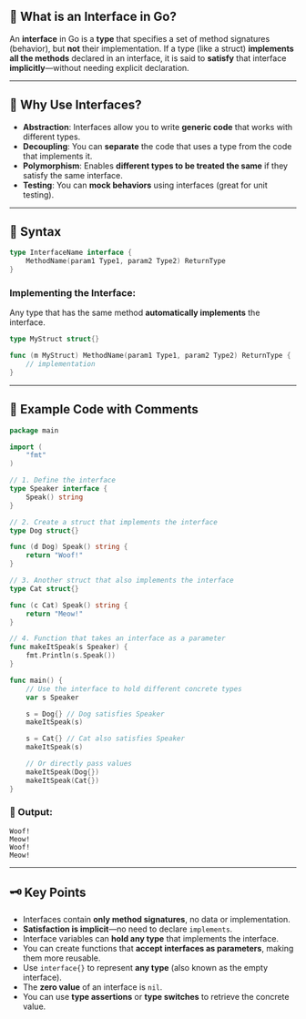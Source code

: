## 🧩 What is an Interface in Go?

An **interface** in Go is a **type** that specifies a set of method signatures (behavior), but **not** their implementation.
If a type (like a struct) **implements all the methods** declared in an interface, it is said to **satisfy** that interface **implicitly**—without needing explicit declaration.

---

## 🎯 Why Use Interfaces?

* **Abstraction**: Interfaces allow you to write **generic code** that works with different types.
* **Decoupling**: You can **separate** the code that uses a type from the code that implements it.
* **Polymorphism**: Enables **different types to be treated the same** if they satisfy the same interface.
* **Testing**: You can **mock behaviors** using interfaces (great for unit testing).

---

## 🧪 Syntax

```go
type InterfaceName interface {
    MethodName(param1 Type1, param2 Type2) ReturnType
}
```

### Implementing the Interface:

Any type that has the same method **automatically implements** the interface.

```go
type MyStruct struct{}

func (m MyStruct) MethodName(param1 Type1, param2 Type2) ReturnType {
    // implementation
}
```

---

## 🧰 Example Code with Comments

```go
package main

import (
	"fmt"
)

// 1. Define the interface
type Speaker interface {
	Speak() string
}

// 2. Create a struct that implements the interface
type Dog struct{}

func (d Dog) Speak() string {
	return "Woof!"
}

// 3. Another struct that also implements the interface
type Cat struct{}

func (c Cat) Speak() string {
	return "Meow!"
}

// 4. Function that takes an interface as a parameter
func makeItSpeak(s Speaker) {
	fmt.Println(s.Speak())
}

func main() {
	// Use the interface to hold different concrete types
	var s Speaker

	s = Dog{} // Dog satisfies Speaker
	makeItSpeak(s)

	s = Cat{} // Cat also satisfies Speaker
	makeItSpeak(s)

	// Or directly pass values
	makeItSpeak(Dog{})
	makeItSpeak(Cat{})
}
```

### 🧼 Output:

```
Woof!
Meow!
Woof!
Meow!
```

---

## 🗝️ Key Points

* Interfaces contain **only method signatures**, no data or implementation.
* **Satisfaction is implicit**—no need to declare `implements`.
* Interface variables can **hold any type** that implements the interface.
* You can create functions that **accept interfaces as parameters**, making them more reusable.
* Use `interface{}` to represent **any type** (also known as the empty interface).
* The **zero value** of an interface is `nil`.
* You can use **type assertions** or **type switches** to retrieve the concrete value.
